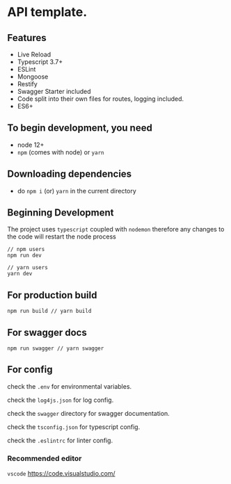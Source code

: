 # API template.
## Features
- Live Reload
- Typescript 3.7+
- ESLint
- Mongoose
- Restify
- Swagger Starter included
- Code split into their own files for routes, logging included.
- ES6+
## To begin development, you need
- node 12+
- `npm` (comes with node) or `yarn`

## Downloading dependencies
- do `npm i` (or) `yarn` in the current directory

## Beginning Development
The project uses `typescript` coupled with `nodemon` therefore any changes to the code will restart the node process
```
// npm users
npm run dev

// yarn users
yarn dev
```

## For production build
```
npm run build // yarn build
```
## For swagger docs
```
npm run swagger // yarn swagger
```

## For config
check the `.env` for environmental variables.

check the `log4js.json` for log config.

check the `swagger` directory for swagger documentation.

check the `tsconfig.json` for typescript config.

check the `.eslintrc` for linter config.

### Recommended editor
`vscode`
https://code.visualstudio.com/


